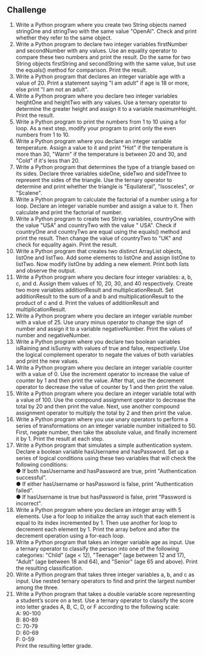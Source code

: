 Challenge
---

1. Write a Python program where you create two String objects named stringOne and stringTwo with the same value "OpenAI".
   Check and print whether they refer to the same object.<br />
2. Write a Python program to declare two integer variables firstNumber and secondNumber with any values. Use an equality
   operator to compare these two numbers and print the result. Do the same for two String objects firstString and
   secondString with the same value, but use the equals() method for comparison. Print the result.<br />
3. Write a Python program that declares an integer variable age with a value of 20. Print a statement saying "I am adult"
   if age is 18 or more, else print "I am not an adult".<br />
4. Write a Python program where you declare two integer variables heightOne and heightTwo with any values. Use a ternary
   operator to determine the greater height and assign it to a variable maximumHeight. Print the result.<br />
5. Write a Python program to print the numbers from 1 to 10 using a for loop. As a next step, modify your program to print
   only the even numbers from 1 to 10.<br />
6. Write a Python program where you declare an integer variable temperature. Assign a value to it and print "Hot" if the
   temperature is more than 30, "Warm" if the temperature is between 20 and 30, and "Cold" if it's less than 20.<br />
7. Write a Python program that determines the type of a triangle based on its sides. Declare three variables sideOne,
   sideTwo and sideThree to represent the sides of the triangle. Use the ternary operator to determine and print whether
   the triangle is "Equilateral", "Isosceles", or "Scalene".<br />
8. Write a Python program to calculate the factorial of a number using a for loop. Declare an integer variable number and
   assign a value to it. Then calculate and print the factorial of number.<br />
9. Write a Python program to create two String variables, countryOne with the value "USA" and countryTwo with the value "
   USA". Check if countryOne and countryTwo are equal using the equals() method and print the result. Then change the
   value of countryTwo to "UK" and check for equality again. Print the result.<br />
10. Write a Python program that creates two distinct ArrayList objects, listOne and listTwo. Add some elements to listOne
    and assign listOne to listTwo. Now modify listOne by adding a new element. Print both lists and observe the
    output.<br />
11. Write a Python program where you declare four integer variables: a, b, c, and d. Assign them values of 10, 20, 30, and
    40 respectively. Create two more variables additionResult and multiplicationResult. Set additionResult to the sum of
    a and b and multiplicationResult to the product of c and d. Print the values of additionResult and
    multiplicationResult.<br />
12. Write a Python program where you declare an integer variable number with a value of 25. Use unary minus operator to
    change the sign of number and assign it to a variable negativeNumber. Print the values of number and
    negativeNumber.<br />
13. Write a Python program where you declare two boolean variables isRaining and isSunny with values of true and false,
    respectively. Use the logical complement operator to negate the values of both variables and print the new
    values.<br />
14. Write a Python program where you declare an integer variable counter with a value of 0. Use the increment operator to
    increase the value of counter by 1 and then print the value. After that, use the decrement operator to decrease the
    value of counter by 1 and then print the value.<br />
15. Write a Python program where you declare an integer variable total with a value of 100. Use the compound assignment
    operator to decrease the total by 20 and then print the value. Next, use another compound assignment operator to
    multiply the total by 2 and then print the value.<br />
16. Write a Python program where you use unary operators to perform a series of transformations on an integer variable
    number initialized to 50. First, negate number, then take the absolute value, and finally increment it by 1. Print
    the result at each step.<br />
17. Write a Python program that simulates a simple authentication system. Declare a boolean variable hasUsername and
    hasPassword. Set up a series of logical conditions using these two variables that will check the following
    conditions:<br />
    ● If both hasUsername and hasPassword are true, print "Authentication successful".<br />
    ● If either hasUsername or hasPassword is false, print "Authentication failed".<br />
    ● If hasUsername is true but hasPassword is false, print "Password is incorrect".<br />
18. Write a Python program where you declare an integer array with 5 elements. Use a for loop to initialize the array such
    that each element is equal to its index incremented by 1. Then use another for loop to decrement each element by 1.
    Print the array before and after the decrement operation using a for-each loop.<br />
18. Write a Python program that takes an integer variable age as input. Use a ternary operator to classify the person into
    one of the following categories: "Child" (age < 12), "Teenager" (age between 12 and 17), "Adult" (age between 18 and
    64), and "Senior" (age 65 and above). Print the resulting classification.<br />
19. Write a Python program that takes three integer variables a, b, and c as input. Use nested ternary operators to find
    and print the largest number among the three.<br />
20. Write a Python program that takes a double variable score representing a student’s score on a test. Use a ternary
    operator to classify the score into letter grades A, B, C, D, or F according to the following scale:<br />
    A: 90-100 <br />
    B: 80-89 <br />
    C: 70-79 <br />
    D: 60-69 <br />
    F: 0-59 <br />
    Print the resulting letter grade.